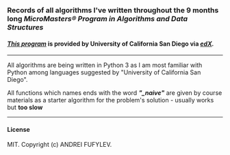 ### Records of all algorithms I've written throughout the 9 months long *MicroMasters® Program in Algorithms and Data Structures* 
#### *[This program](https://www.edx.org/micromasters/ucsandiegox-algorithms-and-data-structures)* is provided by University of California San Diego via *[edX](https://www.edx.org).*

---

All algorithms are being written in Python 3 as I am most familiar with Python among languages suggested by "University of California San Diego".

All functions which names ends with the word ***"_naive"*** are given by course materials as a starter algorithm for the problem's solution - usually works but **too slow**

---

#### License
MIT. Copyright (c) ANDREI FUFYLEV.